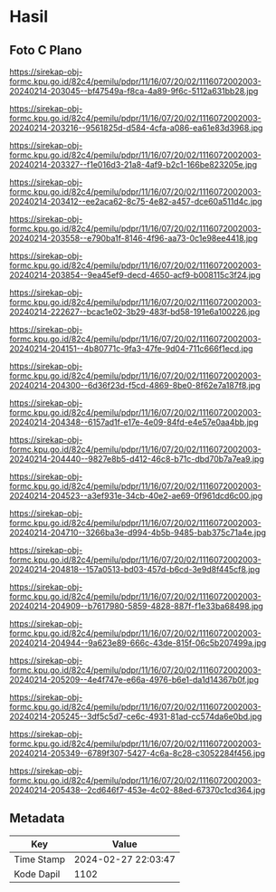 # Hasil

## Foto C Plano

https://sirekap-obj-formc.kpu.go.id/82c4/pemilu/pdpr/11/16/07/20/02/1116072002003-20240214-203045--bf47549a-f8ca-4a89-9f6c-5112a631bb28.jpg

https://sirekap-obj-formc.kpu.go.id/82c4/pemilu/pdpr/11/16/07/20/02/1116072002003-20240214-203216--9561825d-d584-4cfa-a086-ea61e83d3968.jpg

https://sirekap-obj-formc.kpu.go.id/82c4/pemilu/pdpr/11/16/07/20/02/1116072002003-20240214-203327--f1e016d3-21a8-4af9-b2c1-166be823205e.jpg

https://sirekap-obj-formc.kpu.go.id/82c4/pemilu/pdpr/11/16/07/20/02/1116072002003-20240214-203412--ee2aca62-8c75-4e82-a457-dce60a511d4c.jpg

https://sirekap-obj-formc.kpu.go.id/82c4/pemilu/pdpr/11/16/07/20/02/1116072002003-20240214-203558--e790ba1f-8146-4f96-aa73-0c1e98ee4418.jpg

https://sirekap-obj-formc.kpu.go.id/82c4/pemilu/pdpr/11/16/07/20/02/1116072002003-20240214-203854--9ea45ef9-decd-4650-acf9-b008115c3f24.jpg

https://sirekap-obj-formc.kpu.go.id/82c4/pemilu/pdpr/11/16/07/20/02/1116072002003-20240214-222627--bcac1e02-3b29-483f-bd58-191e6a100226.jpg

https://sirekap-obj-formc.kpu.go.id/82c4/pemilu/pdpr/11/16/07/20/02/1116072002003-20240214-204151--4b80771c-9fa3-47fe-9d04-711c666f1ecd.jpg

https://sirekap-obj-formc.kpu.go.id/82c4/pemilu/pdpr/11/16/07/20/02/1116072002003-20240214-204300--6d36f23d-f5cd-4869-8be0-8f62e7a187f8.jpg

https://sirekap-obj-formc.kpu.go.id/82c4/pemilu/pdpr/11/16/07/20/02/1116072002003-20240214-204348--6157ad1f-e17e-4e09-84fd-e4e57e0aa4bb.jpg

https://sirekap-obj-formc.kpu.go.id/82c4/pemilu/pdpr/11/16/07/20/02/1116072002003-20240214-204440--9827e8b5-d412-46c8-b71c-dbd70b7a7ea9.jpg

https://sirekap-obj-formc.kpu.go.id/82c4/pemilu/pdpr/11/16/07/20/02/1116072002003-20240214-204523--a3ef931e-34cb-40e2-ae69-0f961dcd6c00.jpg

https://sirekap-obj-formc.kpu.go.id/82c4/pemilu/pdpr/11/16/07/20/02/1116072002003-20240214-204710--3266ba3e-d994-4b5b-9485-bab375c71a4e.jpg

https://sirekap-obj-formc.kpu.go.id/82c4/pemilu/pdpr/11/16/07/20/02/1116072002003-20240214-204818--157a0513-bd03-457d-b6cd-3e9d8f445cf8.jpg

https://sirekap-obj-formc.kpu.go.id/82c4/pemilu/pdpr/11/16/07/20/02/1116072002003-20240214-204909--b7617980-5859-4828-887f-f1e33ba68498.jpg

https://sirekap-obj-formc.kpu.go.id/82c4/pemilu/pdpr/11/16/07/20/02/1116072002003-20240214-204944--9a623e89-666c-43de-815f-06c5b207499a.jpg

https://sirekap-obj-formc.kpu.go.id/82c4/pemilu/pdpr/11/16/07/20/02/1116072002003-20240214-205209--4e4f747e-e66a-4976-b6e1-da1d14367b0f.jpg

https://sirekap-obj-formc.kpu.go.id/82c4/pemilu/pdpr/11/16/07/20/02/1116072002003-20240214-205245--3df5c5d7-ce6c-4931-81ad-cc574da6e0bd.jpg

https://sirekap-obj-formc.kpu.go.id/82c4/pemilu/pdpr/11/16/07/20/02/1116072002003-20240214-205349--6789f307-5427-4c6a-8c28-c3052284f456.jpg

https://sirekap-obj-formc.kpu.go.id/82c4/pemilu/pdpr/11/16/07/20/02/1116072002003-20240214-205438--2cd646f7-453e-4c02-88ed-67370c1cd364.jpg


## Metadata

| Key        | Value               |
| ---------- | ------------------- |
| Time Stamp | 2024-02-27 22:03:47 |
| Kode Dapil | 1102                |



